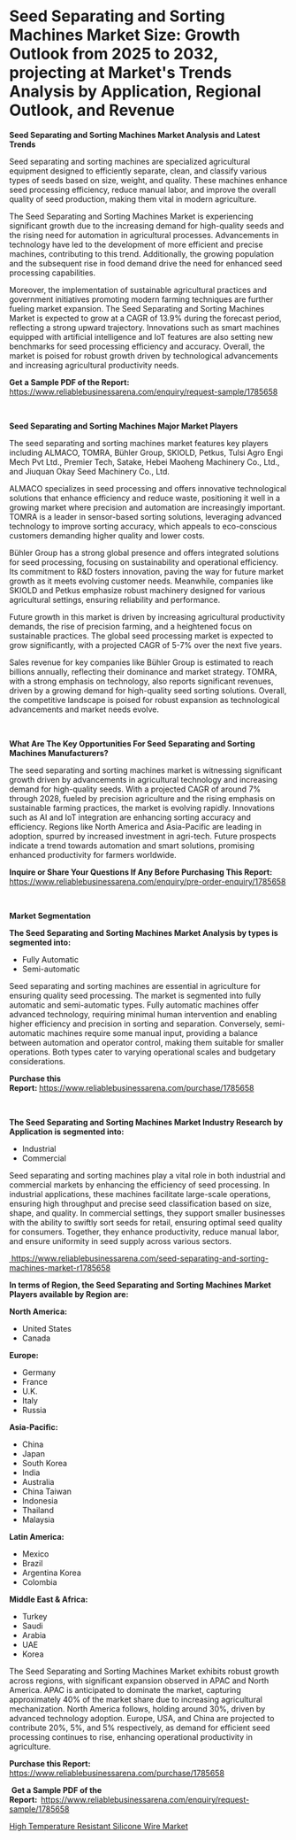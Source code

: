 <p><h1>Seed Separating and Sorting Machines Market Size: Growth Outlook from 2025 to 2032, projecting at Market's Trends Analysis by Application, Regional Outlook, and Revenue</h1></p><p><strong>Seed Separating and Sorting Machines Market Analysis and Latest Trends</strong></p>
<p><p>Seed separating and sorting machines are specialized agricultural equipment designed to efficiently separate, clean, and classify various types of seeds based on size, weight, and quality. These machines enhance seed processing efficiency, reduce manual labor, and improve the overall quality of seed production, making them vital in modern agriculture.</p><p>The Seed Separating and Sorting Machines Market is experiencing significant growth due to the increasing demand for high-quality seeds and the rising need for automation in agricultural processes. Advancements in technology have led to the development of more efficient and precise machines, contributing to this trend. Additionally, the growing population and the subsequent rise in food demand drive the need for enhanced seed processing capabilities.</p><p>Moreover, the implementation of sustainable agricultural practices and government initiatives promoting modern farming techniques are further fueling market expansion. The Seed Separating and Sorting Machines Market is expected to grow at a CAGR of 13.9% during the forecast period, reflecting a strong upward trajectory. Innovations such as smart machines equipped with artificial intelligence and IoT features are also setting new benchmarks for seed processing efficiency and accuracy. Overall, the market is poised for robust growth driven by technological advancements and increasing agricultural productivity needs.</p></p>
<p><strong>Get a Sample PDF of the Report:&nbsp;</strong> <a href="https://www.reliablebusinessarena.com/enquiry/request-sample/1785658?utm_campaign=2488&utm_medium=2&utm_source=Github&utm_content=ia&utm_term=25032025&utm_id=seed-separating-and-sorting-machines">https://www.reliablebusinessarena.com/enquiry/request-sample/1785658</a></p>
<p>&nbsp;</p>
<p><strong>Seed Separating and Sorting Machines Major Market Players</strong></p>
<p><p>The seed separating and sorting machines market features key players including ALMACO, TOMRA, Bühler Group, SKIOLD, Petkus, Tulsi Agro Engi Mech Pvt Ltd., Premier Tech, Satake, Hebei Maoheng Machinery Co., Ltd., and Jiuquan Okay Seed Machinery Co., Ltd. </p><p>ALMACO specializes in seed processing and offers innovative technological solutions that enhance efficiency and reduce waste, positioning it well in a growing market where precision and automation are increasingly important. TOMRA is a leader in sensor-based sorting solutions, leveraging advanced technology to improve sorting accuracy, which appeals to eco-conscious customers demanding higher quality and lower costs. </p><p>Bühler Group has a strong global presence and offers integrated solutions for seed processing, focusing on sustainability and operational efficiency. Its commitment to R&D fosters innovation, paving the way for future market growth as it meets evolving customer needs. Meanwhile, companies like SKIOLD and Petkus emphasize robust machinery designed for various agricultural settings, ensuring reliability and performance.</p><p>Future growth in this market is driven by increasing agricultural productivity demands, the rise of precision farming, and a heightened focus on sustainable practices. The global seed processing market is expected to grow significantly, with a projected CAGR of 5-7% over the next five years.</p><p>Sales revenue for key companies like Bühler Group is estimated to reach billions annually, reflecting their dominance and market strategy. TOMRA, with a strong emphasis on technology, also reports significant revenues, driven by a growing demand for high-quality seed sorting solutions. Overall, the competitive landscape is poised for robust expansion as technological advancements and market needs evolve.</p></p>
<p>&nbsp;</p>
<p><strong>What Are The Key Opportunities For Seed Separating and Sorting Machines Manufacturers?</strong></p>
<p><p>The seed separating and sorting machines market is witnessing significant growth driven by advancements in agricultural technology and increasing demand for high-quality seeds. With a projected CAGR of around 7% through 2028, fueled by precision agriculture and the rising emphasis on sustainable farming practices, the market is evolving rapidly. Innovations such as AI and IoT integration are enhancing sorting accuracy and efficiency. Regions like North America and Asia-Pacific are leading in adoption, spurred by increased investment in agri-tech. Future prospects indicate a trend towards automation and smart solutions, promising enhanced productivity for farmers worldwide.</p></p>
<p><strong>Inquire or Share Your Questions If Any Before Purchasing This Report:</strong> <a href="https://www.reliablebusinessarena.com/enquiry/pre-order-enquiry/1785658?utm_campaign=2488&utm_medium=2&utm_source=Github&utm_content=ia&utm_term=25032025&utm_id=seed-separating-and-sorting-machines">https://www.reliablebusinessarena.com/enquiry/pre-order-enquiry/1785658</a></p>
<p>&nbsp;</p>
<p><strong>Market Segmentation</strong></p>
<p><strong>The Seed Separating and Sorting Machines Market Analysis by types is segmented into:</strong></p>
<p><ul><li>Fully Automatic</li><li>Semi-automatic</li></ul></p>
<p><p>Seed separating and sorting machines are essential in agriculture for ensuring quality seed processing. The market is segmented into fully automatic and semi-automatic types. Fully automatic machines offer advanced technology, requiring minimal human intervention and enabling higher efficiency and precision in sorting and separation. Conversely, semi-automatic machines require some manual input, providing a balance between automation and operator control, making them suitable for smaller operations. Both types cater to varying operational scales and budgetary considerations.</p></p>
<p><strong>Purchase this Report:&nbsp;</strong><a href="https://www.reliablebusinessarena.com/purchase/1785658?utm_campaign=2488&utm_medium=2&utm_source=Github&utm_content=ia&utm_term=25032025&utm_id=seed-separating-and-sorting-machines">https://www.reliablebusinessarena.com/purchase/1785658</a></p>
<p>&nbsp;</p>
<p><strong>The Seed Separating and Sorting Machines Market Industry Research by Application is segmented into:</strong></p>
<p><ul><li>Industrial</li><li>Commercial</li></ul></p>
<p><p>Seed separating and sorting machines play a vital role in both industrial and commercial markets by enhancing the efficiency of seed processing. In industrial applications, these machines facilitate large-scale operations, ensuring high throughput and precise seed classification based on size, shape, and quality. In commercial settings, they support smaller businesses with the ability to swiftly sort seeds for retail, ensuring optimal seed quality for consumers. Together, they enhance productivity, reduce manual labor, and ensure uniformity in seed supply across various sectors.</p></p>
<p><a href="https://www.reliablebusinessarena.com/seed-separating-and-sorting-machines-market-r1785658?utm_campaign=2488&utm_medium=2&utm_source=Github&utm_content=ia&utm_term=25032025&utm_id=seed-separating-and-sorting-machines">&nbsp;https://www.reliablebusinessarena.com/seed-separating-and-sorting-machines-market-r1785658</a></p>
<p><strong>In terms of Region, the Seed Separating and Sorting Machines Market Players available by Region are:</strong></p>
<p>
    <p> <strong> North America: </strong>
        <ul>
            <li>United States</li>
            <li>Canada</li>
        </ul>
        </p> 
    <p> <strong> Europe: </strong>
        <ul>
            <li>Germany</li>
            <li>France</li>
            <li>U.K.</li>
            <li>Italy</li>
            <li>Russia</li>
        </ul>
        </p> 
    <p> <strong> Asia-Pacific: </strong>
        <ul>
            <li>China</li>
            <li>Japan</li>
            <li>South Korea</li>
            <li>India</li>
            <li>Australia</li>
            <li>China Taiwan</li>
            <li>Indonesia</li>
            <li>Thailand</li>
            <li>Malaysia</li>
        </ul>
        </p> 
    <p> <strong> Latin America: </strong>
        <ul>
            <li>Mexico</li>
            <li>Brazil</li>
            <li>Argentina Korea</li>
            <li>Colombia</li>
        </ul>
        </p> 
    <p> <strong> Middle East & Africa: </strong>
        <ul>
            <li>Turkey</li>
            <li>Saudi</li>
            <li>Arabia</li>
            <li>UAE</li>
            <li>Korea</li>
        </ul>
    </p>
    </p>
<p><p>The Seed Separating and Sorting Machines Market exhibits robust growth across regions, with significant expansion observed in APAC and North America. APAC is anticipated to dominate the market, capturing approximately 40% of the market share due to increasing agricultural mechanization. North America follows, holding around 30%, driven by advanced technology adoption. Europe, USA, and China are projected to contribute 20%, 5%, and 5% respectively, as demand for efficient seed processing continues to rise, enhancing operational productivity in agriculture.</p></p>
<p><strong>Purchase this Report: </strong><a href="https://www.reliablebusinessarena.com/purchase/1785658?utm_campaign=2488&utm_medium=2&utm_source=Github&utm_content=ia&utm_term=25032025&utm_id=seed-separating-and-sorting-machines">https://www.reliablebusinessarena.com/purchase/1785658</a></p>
<p>&nbsp;<strong>Get a Sample PDF of the Report:&nbsp;&nbsp;</strong><a href="https://www.reliablebusinessarena.com/enquiry/request-sample/1785658?utm_campaign=2488&utm_medium=2&utm_source=Github&utm_content=ia&utm_term=25032025&utm_id=seed-separating-and-sorting-machines">https://www.reliablebusinessarena.com/enquiry/request-sample/1785658</a></p>
<p><strong></strong></p>
<p><p><a href="https://github.com/sherikacas30/Market-Research-Report-List-1/blob/main/high-temperature-resistant-silicone-wire-market.md?utm_campaign=2488&utm_medium=2&utm_source=Github&utm_content=ia&utm_term=25032025&utm_id=seed-separating-and-sorting-machines">High Temperature Resistant Silicone Wire Market</a></p></p>